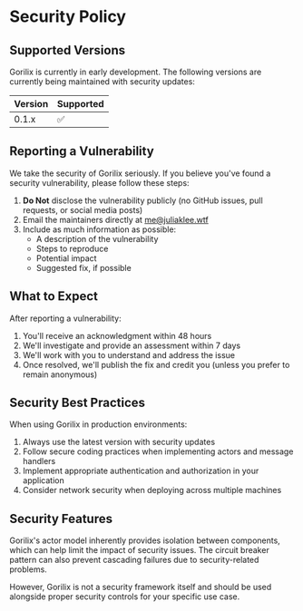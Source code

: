 # Security Policy

## Supported Versions

Gorilix is currently in early development. The following versions are currently being maintained with security updates:

| Version | Supported          |
| ------- | ------------------ |
| 0.1.x   | :white_check_mark: |

## Reporting a Vulnerability

We take the security of Gorilix seriously. If you believe you've found a security vulnerability, please follow these steps:

1. **Do Not** disclose the vulnerability publicly (no GitHub issues, pull requests, or social media posts)
2. Email the maintainers directly at me@juliaklee.wtf
3. Include as much information as possible:
   - A description of the vulnerability
   - Steps to reproduce
   - Potential impact
   - Suggested fix, if possible

## What to Expect

After reporting a vulnerability:

1. You'll receive an acknowledgment within 48 hours
2. We'll investigate and provide an assessment within 7 days
3. We'll work with you to understand and address the issue
4. Once resolved, we'll publish the fix and credit you (unless you prefer to remain anonymous)

## Security Best Practices

When using Gorilix in production environments:

1. Always use the latest version with security updates
2. Follow secure coding practices when implementing actors and message handlers
3. Implement appropriate authentication and authorization in your application
4. Consider network security when deploying across multiple machines

## Security Features

Gorilix's actor model inherently provides isolation between components, which can help limit the impact of security issues. The circuit breaker pattern can also prevent cascading failures due to security-related problems.

However, Gorilix is not a security framework itself and should be used alongside proper security controls for your specific use case. 
